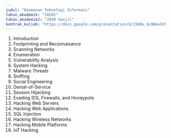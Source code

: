 ```yaml
---
judul: "Keamanan Teknologi Informasi"
tahun_akademik: "20201"
tahun_akademik2: "2020 Ganjil"
kontrak_kuliah: "https://docs.google.com/presentation/d/15HOx_6cBAmvGthWHPm6dv7o0lqA11Jl6lcp-EhIeWNk/edit?usp=sharing"
---
```


1. Introduction
2. Footprinting and Reconnaisance
3. Scanning Networks
4. Enumeration
5. Vulnerability Analysis
6. System Hacking
7. Malware Threats
8. Sniffing
9. Social Engineering
10. Denial-of-Service
11. Session Hijacking
12. Evading IDS, Firewalls, and Honeypots
13. Hacking Web Servers
14. Hacking Web Applications
15. SQL Injection
16. Hacking Wireless Networks
17. Hacking Mobile Platforms
18. IoT Hacking